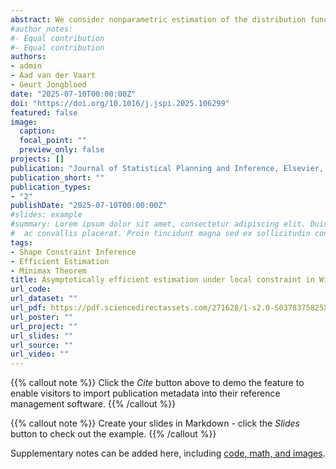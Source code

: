 ```yaml
---
abstract: We consider nonparametric estimation of the distribution function F of squared sphere radii in the classical Wicksell problem. Under smoothness conditions on F in a neighborhood of x, in Gili, Jongbloed and van der Vaart (2024) it is shown that the Isotonic Inverse Estimator (IIE) is asymptotically efficient and attains rate of convergence √n/√logn. If F is constant on an interval containing x, the optimal rate of convergence increases to √n and the IIE attains this rate adaptively, i.e. without explicitly using the knowledge of local constancy. However, in this case, the asymptotic distribution is not normal. In this paper, we introduce three informed projection-type estimators of F, which use knowledge on the interval of constancy and show these are all asymptotically equivalent and normal. Furthermore, we establish a local asymptotic minimax lower bound in this setting, proving that the three informed estimators are asymptotically efficient and a convolution result showing that the IIE is not efficient. We also derive the asymptotic distribution of the difference of the IIE with the efficient estimators, demonstrating that the IIE is not asymptotically equivalent to the informed estimators. Through a simulation study, we provide evidence that the performance of the IIE closely resembles that of its competitors.
#author_notes:
#- Equal contribution
#- Equal contribution
authors:
- admin
- Aad van der Vaart
- Geurt Jongbloed
date: "2025-07-10T00:00:00Z"
doi: "https://doi.org/10.1016/j.jspi.2025.106299"
featured: false
image:
  caption: 
  focal_point: ""
  preview_only: false
projects: []
publication: "Journal of Statistical Planning and Inference, Elsevier, 240-106299"
publication_short: ""
publication_types:
- "2"
publishDate: "2025-07-10T00:00:00Z"
#slides: example
#summary: Lorem ipsum dolor sit amet, consectetur adipiscing elit. Duis posuere tellus
#  ac convallis placerat. Proin tincidunt magna sed ex sollicitudin condimentum.
tags:
- Shape Constraint Inference
- Efficient Estimation
- Minimax Theorem
title: Asymptotically efficient estimation under local constraint in Wicksell's problem
url_code: 
url_dataset: ""
url_pdf: https://pdf.sciencedirectassets.com/271628/1-s2.0-S0378375825X00033/1-s2.0-S0378375825000370/main.pdf?X-Amz-Security-Token=IQoJb3JpZ2luX2VjEEEaCXVzLWVhc3QtMSJHMEUCIQDDM4dR%2BsC4abroJgKgGBvSzwZXBwqO8N06wY77paSl5AIgHcS4sorNCXfrkA2QG4ik73tLtbEwcKtje9O5LzaNYD8quwUIuv%2F%2F%2F%2F%2F%2F%2F%2F%2F%2FARAFGgwwNTkwMDM1NDY4NjUiDLZ6ylBsZpYj5SD%2F%2FyqPBaGumM0euGIaqwBy3VRBxBipjlwDAjUUM7qvKC1iwPvRSO5tKJR4dQXPuofyJvinNOiPS7enqFC9ToaBEiW2t0X%2FEEpIXzf3XLp3A3aHBlW1oLlz6YLzNJKz1%2FOHFhFO0hrX0Fo1G%2FTINA289NsCGOjpZvDFpa3bs1tptdgF891VbAK2QOersh9SinUHiVCQCTOKgSmbCBBa604mJGcfb5m8%2FfwYHhRtL2aWyC5DayPQvjbPuP8KhgaaRsCosvCkx3KLuhkMJi4eNVyvYlqx32BlAEpY%2FtbYwW4AKm%2FwqZ214ClQjKic9ojFy%2FbP%2B2s%2BPdI%2B%2FPiml4QiIH5gWKEXpeu6ylCy49Ti5BUOoFY%2BzjhXuf1zBJmjUWs8LUuun9o953puolJkOKh7hA4NMcDkxLGwvMP27imejwnORlLqvUlN6YU6Y3XWEzkF%2F6tdcdRvFwhB0E42MxQyz%2F7PV8iVZxGDb0hZ21SSQcozza8KDLiKfQ7vj9VyNLTNhQo%2F%2BbxhnBNNZvvzfLDWtZ5mFrQzmS90vHGqaN5h7TyNOCIvh7UMDGgMLkB2rlKYoOs1AbvOJaDJl77Lqzlii77w7f5Wlu%2F8RZy%2F0%2B2FY5oA0NrQRpGUgiwuwOHlEmwmDRB1K6Yu%2B5OlxnLSV89wMmf%2FLj0Tx5FqtZurK4rd3BwUVzsClNYd7tuCLWrRG493IJsObMDC0HprrDheuN4xXCnn7ybrXsoMPNVOoaV2a0AuuXVHCWRVo%2FGh8p0CNfOX%2FhqsZquCgCjP3n3IvVjlXmdICGAZadDeCo8AmcZRJPM3xOI1cGoIiRx%2F%2FzOvbkE0KCRnQ90kM8evOj3QVgvcFfX7l92ASIbyTn1lfLfsROM8381gtTEwkI%2BvxgY6sQF8ndbEWyqQNTQJikT9QVd6iVZUd2OhlF3L%2BWbTnHQtyvSDp86rufyS2CE2WidjmBZgTDYcvQyBk%2BzvZiYQiUJa18tT1MgN8uveb9UqsKQYUar0k3P%2B04uVqzaBC%2Br4Ly9vm3QrrwTyIfCNZJEddzZl8TmWuA37Jt6izaQDsh5x2ceGancFevKGtBkLv5crGZgxHTjgw7%2B8n%2F6ulHvjZt1Huu%2BsRnesuyYgFJjxBieXCCU%3D&X-Amz-Algorithm=AWS4-HMAC-SHA256&X-Amz-Date=20250918T091813Z&X-Amz-SignedHeaders=host&X-Amz-Expires=300&X-Amz-Credential=ASIAQ3PHCVTY4CYOOUKG%2F20250918%2Fus-east-1%2Fs3%2Faws4_request&X-Amz-Signature=7042111bea62f4b45c18c48a90d9629331b67957f6ee8f3ff0c0877407661e5a&hash=09adebde42cf338519af51c6ce544811439b955715e9af41dd06e38119edb7f9&host=68042c943591013ac2b2430a89b270f6af2c76d8dfd086a07176afe7c76c2c61&pii=S0378375825000370&tid=spdf-808d3c9b-e14f-427a-9dca-50dfbd6b1a10&sid=1bc4edc264d2c5431928dc3443c177d3800dgxrqb&type=client&tsoh=d3d3LnNjaWVuY2VkaXJlY3QuY29t&rh=d3d3LnNjaWVuY2VkaXJlY3QuY29t&ua=140e5d5955050c5f515c&rr=980fc1337e760bbd&cc=nl
url_poster: ""
url_project: ""
url_slides: ""
url_source: ""
url_video: ""
---
```


{{% callout note %}}
Click the *Cite* button above to demo the feature to enable visitors to import publication metadata into their reference management software.
{{% /callout %}}

{{% callout note %}}
Create your slides in Markdown - click the *Slides* button to check out the example.
{{% /callout %}}

Supplementary notes can be added here, including [code, math, and images](https://wowchemy.com/docs/writing-markdown-latex/).

